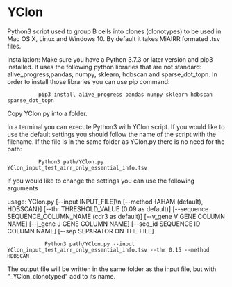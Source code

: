 # YClon
Python3 script used to group B cells into clones (clonotypes) to be used in Mac OS X, Linux and Windows 10. By default it takes MiAIRR formated .tsv files.

Installation: Make sure you have a Python 3.7.3 or later version and pip3 installed.
              It uses the following python libraries that are not standard: alive_progress,pandas, numpy, sklearn, hdbscan and sparse_dot_topn. 
              In order to install those libraries you can use pip command:
              
              pip3 install alive_progress pandas numpy sklearn hdbscan sparse_dot_topn
              
Copy YClon.py into a folder. 

In a terminal you can execute Python3 with YClon script. 
If you would like to use the default settings you should follow the name of the script with the filename. If the file is in the same folder as YClon.py there is no need for the path:
            
              Python3 path/YClon.py YClon_input_test_airr_only_essential_info.tsv

If you would like to change the settings you can use the following arguments

usage: YClon.py [--input INPUT_FILE]\n 
                [--method {AHAM (default), HDBSCAN}]
                [--thr THRESHOLD_VALUE (0.09 as default)]
                [--sequence SEQUENCE_COLUMN_NAME (cdr3 as default)]
                [--v_gene V GENE COLUMN NAME]
                [--j_gene J GENE COLUMN NAME]
                [--seq_id SEQUENCE ID COLUMN NAME]
                [--sep SEPARATOR ON THE FILE]
                
                Python3 path/YClon.py --input YClon_input_test_airr_only_essential_info.tsv --thr 0.15 --method HDBSCAN

The output file will be written in the same folder as the input file, but with "_YClon_clonotyped" add to its name.

